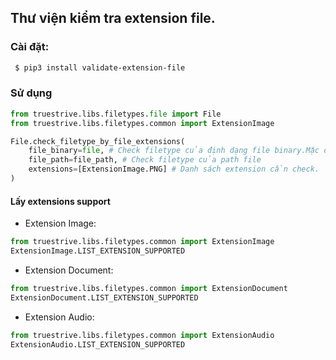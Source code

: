 ##  Thư viện kiểm tra extension file.

### Cài đặt:

```bash
 $ pip3 install validate-extension-file
 ```

### Sử dụng
```python
from truestrive.libs.filetypes.file import File
from truestrive.libs.filetypes.common import ExtensionImage

File.check_filetype_by_file_extensions(
    file_binary=file, # Check filetype của định dạng file binary.Mặc định None
    file_path=file_path, # Check filetype của path file
    extensions=[ExtensionImage.PNG] # Danh sách extension cần check.
)

```

#### Lấy extensions support
- Extension Image:
```python
from truestrive.libs.filetypes.common import ExtensionImage
ExtensionImage.LIST_EXTENSION_SUPPORTED
```
- Extension Document:
```python
from truestrive.libs.filetypes.common import ExtensionDocument
ExtensionDocument.LIST_EXTENSION_SUPPORTED
```
- Extension Audio:
```python
from truestrive.libs.filetypes.common import ExtensionAudio
ExtensionAudio.LIST_EXTENSION_SUPPORTED
```

